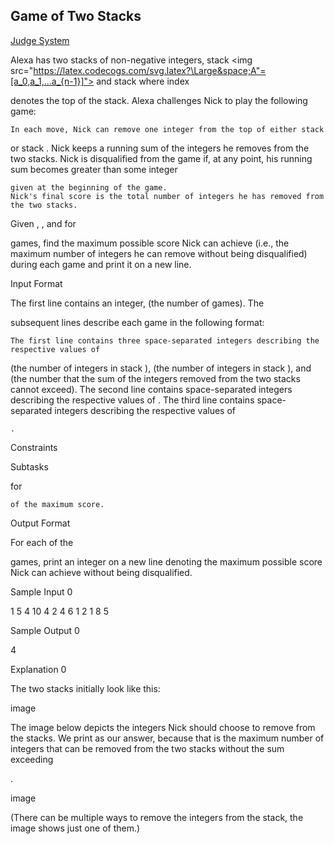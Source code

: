 ## Game of Two Stacks

[Judge System](https://www.hackerrank.com/challenges/game-of-two-stacks/problem)

Alexa has two stacks of non-negative integers, stack <img src="https://latex.codecogs.com/svg.latex?\Large&space;A"=[a_0,a_1,...a_{n-1}]"> and stack where index

denotes the top of the stack. Alexa challenges Nick to play the following game:

    In each move, Nick can remove one integer from the top of either stack 

or stack
.
Nick keeps a running sum of the integers he removes from the two stacks.
Nick is disqualified from the game if, at any point, his running sum becomes greater than some integer

    given at the beginning of the game.
    Nick's final score is the total number of integers he has removed from the two stacks.

Given
, , and for

games, find the maximum possible score Nick can achieve (i.e., the maximum number of integers he can remove without being disqualified) during each game and print it on a new line.

Input Format

The first line contains an integer,
(the number of games). The

subsequent lines describe each game in the following format:

    The first line contains three space-separated integers describing the respective values of 

(the number of integers in stack ), (the number of integers in stack ), and
(the number that the sum of the integers removed from the two stacks cannot exceed).
The second line contains
space-separated integers describing the respective values of
.
The third line contains
space-separated integers describing the respective values of

    .

Constraints

Subtasks

for

    of the maximum score.

Output Format

For each of the

games, print an integer on a new line denoting the maximum possible score Nick can achieve without being disqualified.

Sample Input 0

1
5 4 10
4 2 4 6 1
2 1 8 5

Sample Output 0

4

Explanation 0

The two stacks initially look like this:

image

The image below depicts the integers Nick should choose to remove from the stacks. We print
as our answer, because that is the maximum number of integers that can be removed from the two stacks without the sum exceeding

.

image

(There can be multiple ways to remove the integers from the stack, the image shows just one of them.)
